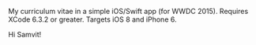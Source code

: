 My curriculum vitae in a simple iOS/Swift app (for WWDC 2015).
Requires XCode 6.3.2 or greater. Targets iOS 8 and iPhone 6.

Hi Samvit!

